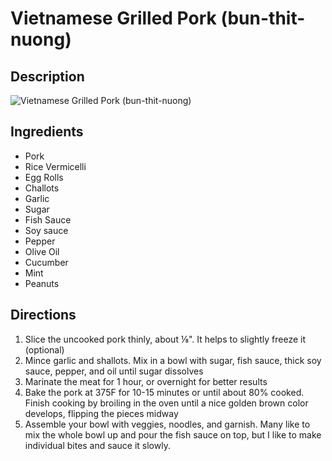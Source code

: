 # Vietnamese Grilled Pork (bun-thit-nuong)

## Description
![Vietnamese Grilled Pork (bun-thit-nuong)](https://www.themealdb.com/images/media/meals/qqwypw1504642429.jpg "Vietnamese Grilled Pork (bun-thit-nuong)")

## Ingredients
- Pork
- Rice Vermicelli
- Egg Rolls
- Challots
- Garlic
- Sugar
- Fish Sauce
- Soy sauce
- Pepper
- Olive Oil
- Cucumber
- Mint
- Peanuts

## Directions
1. Slice the uncooked pork thinly, about ⅛". It helps to slightly freeze it (optional)
2. Mince garlic and shallots. Mix in a bowl with sugar, fish sauce, thick soy sauce, pepper, and oil until sugar dissolves
3. Marinate the meat for 1 hour, or overnight for better results
4. Bake the pork at 375F for 10-15 minutes or until about 80% cooked. Finish cooking by broiling in the oven until a nice golden brown color develops, flipping the pieces midway
5. Assemble your bowl with veggies, noodles, and garnish. Many like to mix the whole bowl up and pour the fish sauce on top, but I like to make individual bites and sauce it slowly.
